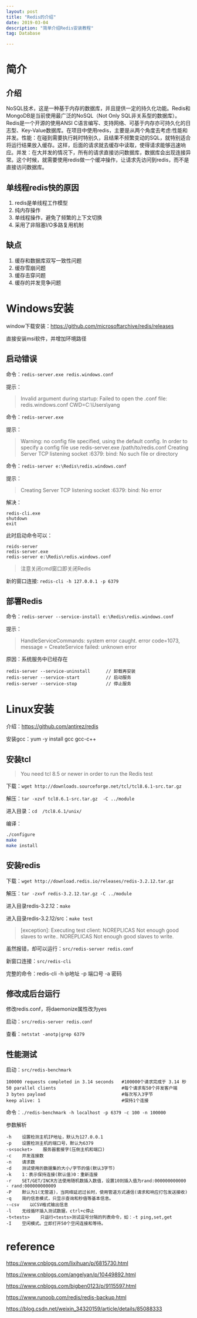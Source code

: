 ```yaml
---
layout: post
title: "Redis的介绍"
date: 2019-03-04
description: "简单介绍Redis安装教程"
tag: Database

---
```

# 简介

## 介绍
NoSQL技术，这是一种基于内存的数据库，并且提供一定的持久化功能。Redis和MongoDB是当前使用最广泛的NoSQL（Not Only SQL非关系型的数据库）。Redis是一个开源的使用ANSI C语言编写、支持网络、可基于内存亦可持久化的日志型、Key-Value数据库。在项目中使用redis，主要是从两个角度去考虑:性能和并发。性能：在碰到需要执行耗时特别久，且结果不频繁变动的SQL，就特别适合将运行结果放入缓存。这样，后面的请求就去缓存中读取，使得请求能够迅速响应。并发：在大并发的情况下，所有的请求直接访问数据库，数据库会出现连接异常。这个时候，就需要使用redis做一个缓冲操作，让请求先访问到redis，而不是直接访问数据库。

## 单线程redis快的原因
1. redis是单线程工作模型
2. 纯内存操作
3. 单线程操作，避免了频繁的上下文切换
4. 采用了非阻塞I/O多路复用机制

## 缺点
1. 缓存和数据库双写一致性问题
2. 缓存雪崩问题
3. 缓存击穿问题
4. 缓存的并发竞争问题


# Windows安装
window下载安装：https://github.com/microsoftarchive/redis/releases

直接安装msi软件，并增加环境路径

## 启动错误
命令：`redis-server.exe redis.windows.conf`

提示：
> Invalid argument during startup: Failed to open the .conf file: redis.windows.conf CWD=C:\Users\yang

命令：`redis-server.exe`

提示：
> Warning: no config file specified, using the default config. In order to specify a config file use redis-server.exe /path/to/redis.conf
> Creating Server TCP listening socket :6379: bind: No such file or directory


命令：`redis-server e:\Redis\redis.windows.conf`

提示：
> Creating Server TCP listening socket :6379: bind: No error

解决：
```
redis-cli.exe
shutdown
exit
```

此时启动命令可以：
```
reids-server
redis-server.exe
redis-server e:\Redis\redis.windows.conf
```

> 注意关闭cmd窗口即关闭Redis

新的窗口连接: `redis-cli -h 127.0.0.1 -p 6379`

## 部署Redis
命令：`redis-server --service-install e:\Redis\redis.windows.conf`

提示：
> HandleServiceCommands: system error caught. error code=1073, message = CreateService failed: unknown error

原因：系统服务中已经存在
```
redis-server --service-uninstall      // 卸载再安装
redis-server --service-start          // 启动服务
redis-server --service-stop           // 停止服务
```


# Linux安装

介绍：https://github.com/antirez/redis

安装gcc：yum -y install gcc gcc-c++

## 安装tcl

> You need tcl 8.5 or newer in order to run the Redis test

下载：`wget http://downloads.sourceforge.net/tcl/tcl8.6.1-src.tar.gz`

解压：`tar -xzvf tcl8.6.1-src.tar.gz  -C ../module`  

进入目录：`cd  /tcl8.6.1/unix/`

编译：
```sh
./configure 
make  
make install  
```

## 安装redis

下载：`wget http://download.redis.io/releases/redis-3.2.12.tar.gz`

解压：`tar -zxvf redis-3.2.12.tar.gz -C ../module`

进入目录redis-3.2.12：`make`

进入目录redis-3.2.12/src：`make test`

> [exception]: Executing test client: NOREPLICAS Not enough good slaves to write..
NOREPLICAS Not enough good slaves to write.

虽然报错，却可以运行：`src/redis-server redis.conf`

新窗口连接：`src/redis-cli`

完整的命令：redis-cli -h ip地址 -p 端口号 -a 密码


## 修改成后台运行

修改redis.conf，将daemonize属性改为yes

启动：`src/redis-server redis.conf`

查看：`netstat -anotp|grep 6379`


## 性能测试

启动：`src/redis-benchmark`

```
100000 requests completed in 3.14 seconds   #100000个请求完成于 3.14 秒
50 parallel clients                         #每个请求有50个并发客户端
3 bytes payload                             #每次写入3字节
keep alive: 1                               #保持1个连接
```

命令：`./redis-benchmark -h localhost -p 6379 -c 100 -n 100000`

参数解析

```
-h    设置检测主机IP地址，默认为127.0.0.1
-p    设置检测主机的端口号，默认为6379
-s<socket>    服务器套接字(压倒主机和端口)
-c    并发连接数
-n    请求数
-d    测试使用的数据集的大小/字节的值(默认3字节)
-k    1：表示保持连接(默认值)0：重新连接
-r    SET/GET/INCR方法使用随机数插入数值，设置10则插入值为rand:000000000000 - rand:000000000009
-P    默认为1(无管道)，当网络延迟过长时，使用管道方式通信(请求和响应打包发送接收)
-q    简约信息模式，只显示查询和秒值等基本信息。
--csv    以CSV格式输出信息
-l    无线循环插入测试数据，ctrl+c停止
-t<tests>    只运行<tests>测试逗号分隔的列表命令，如：-t ping,set,get    
-I    空闲模式。立即打开50个空闲连接和等待。
```




# reference

https://www.cnblogs.com/lixihuan/p/6815730.html

https://www.cnblogs.com/angelyan/p/10449892.html

https://www.cnblogs.com/bigben0123/p/9115597.html

https://www.runoob.com/redis/redis-backup.html

https://blog.csdn.net/weixin_34320159/article/details/85088333
